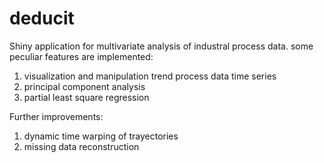 # deducit
Shiny application for multivariate analysis of industral process data.
some peculiar features are implemented:
1) visualization and manipulation trend process data time series
2) principal component analysis
3) partial least square regression


Further improvements:
1) dynamic time warping of trayectories
2) missing data reconstruction

